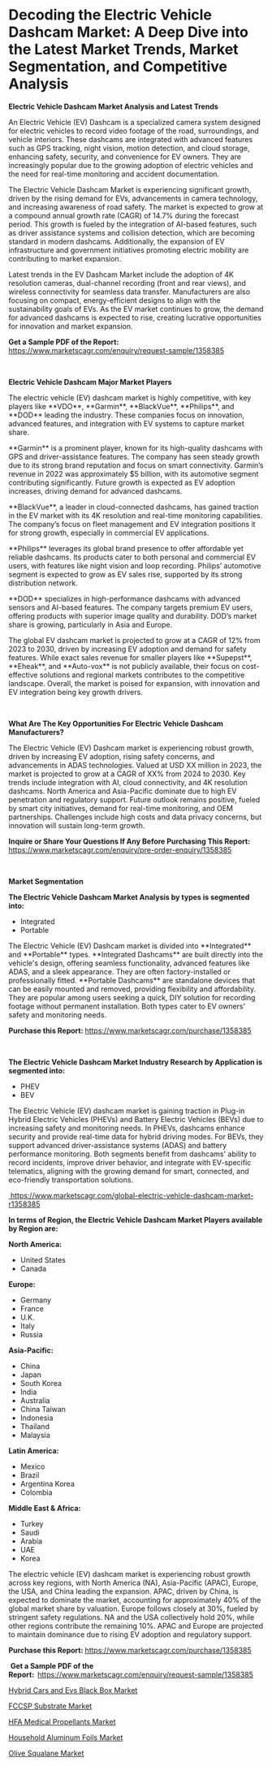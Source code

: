 <p><h1>Decoding the Electric Vehicle Dashcam Market: A Deep Dive into the Latest Market Trends, Market Segmentation, and Competitive Analysis</h1></p><p><strong>Electric Vehicle Dashcam Market Analysis and Latest Trends</strong></p>
<p><p>An Electric Vehicle (EV) Dashcam is a specialized camera system designed for electric vehicles to record video footage of the road, surroundings, and vehicle interiors. These dashcams are integrated with advanced features such as GPS tracking, night vision, motion detection, and cloud storage, enhancing safety, security, and convenience for EV owners. They are increasingly popular due to the growing adoption of electric vehicles and the need for real-time monitoring and accident documentation.</p><p>The Electric Vehicle Dashcam Market is experiencing significant growth, driven by the rising demand for EVs, advancements in camera technology, and increasing awareness of road safety. The market is expected to grow at a compound annual growth rate (CAGR) of 14.7% during the forecast period. This growth is fueled by the integration of AI-based features, such as driver assistance systems and collision detection, which are becoming standard in modern dashcams. Additionally, the expansion of EV infrastructure and government initiatives promoting electric mobility are contributing to market expansion.</p><p>Latest trends in the EV Dashcam Market include the adoption of 4K resolution cameras, dual-channel recording (front and rear views), and wireless connectivity for seamless data transfer. Manufacturers are also focusing on compact, energy-efficient designs to align with the sustainability goals of EVs. As the EV market continues to grow, the demand for advanced dashcams is expected to rise, creating lucrative opportunities for innovation and market expansion.</p></p>
<p><strong>Get a Sample PDF of the Report:&nbsp;</strong> <a href="https://www.marketscagr.com/enquiry/request-sample/1358385?utm_campaign=1920&utm_medium=2&utm_source=Github&utm_content=ia&utm_term=23012025&utm_id=electric-vehicle-dashcam">https://www.marketscagr.com/enquiry/request-sample/1358385</a></p>
<p>&nbsp;</p>
<p><strong>Electric Vehicle Dashcam Major Market Players</strong></p>
<p><p>The electric vehicle (EV) dashcam market is highly competitive, with key players like **VDO**, **Garmin**, **BlackVue**, **Philips**, and **DOD** leading the industry. These companies focus on innovation, advanced features, and integration with EV systems to capture market share.</p><p>**Garmin** is a prominent player, known for its high-quality dashcams with GPS and driver-assistance features. The company has seen steady growth due to its strong brand reputation and focus on smart connectivity. Garmin’s revenue in 2022 was approximately $5 billion, with its automotive segment contributing significantly. Future growth is expected as EV adoption increases, driving demand for advanced dashcams.</p><p>**BlackVue**, a leader in cloud-connected dashcams, has gained traction in the EV market with its 4K resolution and real-time monitoring capabilities. The company’s focus on fleet management and EV integration positions it for strong growth, especially in commercial EV applications.</p><p>**Philips** leverages its global brand presence to offer affordable yet reliable dashcams. Its products cater to both personal and commercial EV users, with features like night vision and loop recording. Philips’ automotive segment is expected to grow as EV sales rise, supported by its strong distribution network.</p><p>**DOD** specializes in high-performance dashcams with advanced sensors and AI-based features. The company targets premium EV users, offering products with superior image quality and durability. DOD’s market share is growing, particularly in Asia and Europe.</p><p>The global EV dashcam market is projected to grow at a CAGR of 12% from 2023 to 2030, driven by increasing EV adoption and demand for safety features. While exact sales revenue for smaller players like **Supepst**, **Eheak**, and **Auto-vox** is not publicly available, their focus on cost-effective solutions and regional markets contributes to the competitive landscape. Overall, the market is poised for expansion, with innovation and EV integration being key growth drivers.</p></p>
<p>&nbsp;</p>
<p><strong>What Are The Key Opportunities For Electric Vehicle Dashcam Manufacturers?</strong></p>
<p><p>The Electric Vehicle (EV) Dashcam market is experiencing robust growth, driven by increasing EV adoption, rising safety concerns, and advancements in ADAS technologies. Valued at USD XX million in 2023, the market is projected to grow at a CAGR of XX% from 2024 to 2030. Key trends include integration with AI, cloud connectivity, and 4K resolution dashcams. North America and Asia-Pacific dominate due to high EV penetration and regulatory support. Future outlook remains positive, fueled by smart city initiatives, demand for real-time monitoring, and OEM partnerships. Challenges include high costs and data privacy concerns, but innovation will sustain long-term growth.</p></p>
<p><strong>Inquire or Share Your Questions If Any Before Purchasing This Report:</strong> <a href="https://www.marketscagr.com/enquiry/pre-order-enquiry/1358385?utm_campaign=1920&utm_medium=2&utm_source=Github&utm_content=ia&utm_term=23012025&utm_id=electric-vehicle-dashcam">https://www.marketscagr.com/enquiry/pre-order-enquiry/1358385</a></p>
<p>&nbsp;</p>
<p><strong>Market Segmentation</strong></p>
<p><strong>The Electric Vehicle Dashcam Market Analysis by types is segmented into:</strong></p>
<p><ul><li>Integrated</li><li>Portable</li></ul></p>
<p><p>The Electric Vehicle (EV) Dashcam market is divided into **Integrated** and **Portable** types. **Integrated Dashcams** are built directly into the vehicle's design, offering seamless functionality, advanced features like ADAS, and a sleek appearance. They are often factory-installed or professionally fitted. **Portable Dashcams** are standalone devices that can be easily mounted and removed, providing flexibility and affordability. They are popular among users seeking a quick, DIY solution for recording footage without permanent installation. Both types cater to EV owners' safety and monitoring needs.</p></p>
<p><strong>Purchase this Report:&nbsp;</strong><a href="https://www.marketscagr.com/purchase/1358385?utm_campaign=1920&utm_medium=2&utm_source=Github&utm_content=ia&utm_term=23012025&utm_id=electric-vehicle-dashcam">https://www.marketscagr.com/purchase/1358385</a></p>
<p>&nbsp;</p>
<p><strong>The Electric Vehicle Dashcam Market Industry Research by Application is segmented into:</strong></p>
<p><ul><li>PHEV</li><li>BEV</li></ul></p>
<p><p>The Electric Vehicle (EV) dashcam market is gaining traction in Plug-in Hybrid Electric Vehicles (PHEVs) and Battery Electric Vehicles (BEVs) due to increasing safety and monitoring needs. In PHEVs, dashcams enhance security and provide real-time data for hybrid driving modes. For BEVs, they support advanced driver-assistance systems (ADAS) and battery performance monitoring. Both segments benefit from dashcams' ability to record incidents, improve driver behavior, and integrate with EV-specific telematics, aligning with the growing demand for smart, connected, and eco-friendly transportation solutions.</p></p>
<p><a href="https://www.marketscagr.com/global-electric-vehicle-dashcam-market-r1358385?utm_campaign=1920&utm_medium=2&utm_source=Github&utm_content=ia&utm_term=23012025&utm_id=electric-vehicle-dashcam">&nbsp;https://www.marketscagr.com/global-electric-vehicle-dashcam-market-r1358385</a></p>
<p><strong>In terms of Region, the Electric Vehicle Dashcam Market Players available by Region are:</strong></p>
<p>
    <p> <strong> North America: </strong>
        <ul>
            <li>United States</li>
            <li>Canada</li>
        </ul>
        </p> 
    <p> <strong> Europe: </strong>
        <ul>
            <li>Germany</li>
            <li>France</li>
            <li>U.K.</li>
            <li>Italy</li>
            <li>Russia</li>
        </ul>
        </p> 
    <p> <strong> Asia-Pacific: </strong>
        <ul>
            <li>China</li>
            <li>Japan</li>
            <li>South Korea</li>
            <li>India</li>
            <li>Australia</li>
            <li>China Taiwan</li>
            <li>Indonesia</li>
            <li>Thailand</li>
            <li>Malaysia</li>
        </ul>
        </p> 
    <p> <strong> Latin America: </strong>
        <ul>
            <li>Mexico</li>
            <li>Brazil</li>
            <li>Argentina Korea</li>
            <li>Colombia</li>
        </ul>
        </p> 
    <p> <strong> Middle East & Africa: </strong>
        <ul>
            <li>Turkey</li>
            <li>Saudi</li>
            <li>Arabia</li>
            <li>UAE</li>
            <li>Korea</li>
        </ul>
    </p>
    </p>
<p><p>The electric vehicle (EV) dashcam market is experiencing robust growth across key regions, with North America (NA), Asia-Pacific (APAC), Europe, the USA, and China leading the expansion. APAC, driven by China, is expected to dominate the market, accounting for approximately 40% of the global market share by valuation. Europe follows closely at 30%, fueled by stringent safety regulations. NA and the USA collectively hold 20%, while other regions contribute the remaining 10%. APAC and Europe are projected to maintain dominance due to rising EV adoption and regulatory support.</p></p>
<p><strong>Purchase this Report: </strong><a href="https://www.marketscagr.com/purchase/1358385?utm_campaign=1920&utm_medium=2&utm_source=Github&utm_content=ia&utm_term=23012025&utm_id=electric-vehicle-dashcam">https://www.marketscagr.com/purchase/1358385</a></p>
<p>&nbsp;<strong>Get a Sample PDF of the Report:&nbsp;&nbsp;</strong><a href="https://www.marketscagr.com/enquiry/request-sample/1358385?utm_campaign=1920&utm_medium=2&utm_source=Github&utm_content=ia&utm_term=23012025&utm_id=electric-vehicle-dashcam">https://www.marketscagr.com/enquiry/request-sample/1358385</a></p>
<p><strong></strong></p>
<p><p><a href="https://github.com/ChiragRP21/Market-Research-Report-List-7/blob/main/hybrid-cars-and-evs-black-box-market.md?utm_campaign=1920&utm_medium=2&utm_source=Github&utm_content=ia&utm_term=23012025&utm_id=electric-vehicle-dashcam">Hybrid Cars and Evs Black Box Market</a></p><p><a href="https://www.linkedin.com/pulse/comprehensive-overview-fccsp-substrate-market-insights-growth-kmkze?utm_campaign=1920&utm_medium=2&utm_source=Github&utm_content=ia&utm_term=23012025&utm_id=electric-vehicle-dashcam">FCCSP Substrate Market</a></p><p><a href="https://www.linkedin.com/pulse/research-examination-onthe-hfa-medical-propellants-marketsize-2w8mf?utm_campaign=1920&utm_medium=2&utm_source=Github&utm_content=ia&utm_term=23012025&utm_id=electric-vehicle-dashcam">HFA Medical Propellants Market</a></p><p><a href="https://www.linkedin.com/pulse/household-aluminum-foils-market-size-share-analysis-growth-mdmic?utm_campaign=1920&utm_medium=2&utm_source=Github&utm_content=ia&utm_term=23012025&utm_id=electric-vehicle-dashcam">Household Aluminum Foils Market</a></p><p><a href="https://www.linkedin.com/pulse/whats-next-olive-squalane-market-look-45-cagr-growth-qwwvc?utm_campaign=1920&utm_medium=2&utm_source=Github&utm_content=ia&utm_term=23012025&utm_id=electric-vehicle-dashcam">Olive Squalane Market</a></p></p>